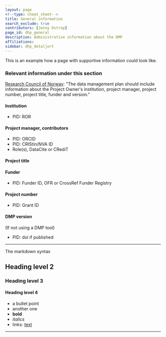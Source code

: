 ```yaml
---
layout: page
<!--type: cheat_sheet-->
title: General information
search_exclude: true
contributors: [Jenny Ostrop]
page_id: dhp_general
description: Administrative information about the DMP
affiliations: 
sidebar: dhp_detaljert
---
```


This is an example how a page with supportive information could look like.

### Relevant information under this section

[Research Council of Norway](https://www.forskningsradet.no/en/research-policy-strategy/open-science/research-data/): "The data management plan should include information about the Project Owner's institution, project manager, project number, project title, funder and version."

#### Institution
- PID: ROR

#### Project manager, contributors
- PID: ORCID
- PID: CRIStin/NVA ID
- Role(s), DataCite or CRediT

#### Project title

#### Funder
- PID: Funder ID, OFR or CrossRef Funder Registry

#### Project number
- PID: Grant ID

#### DMP version
(If not using a DMP tool)
- PID: doi if published

---

The markdown syntax

<!--markdown syntax example-->
## Heading level 2
### Heading level 3
#### Heading level 4
- a bullet point
- another one
- **bold**
- *italics*
- links: [text](url)

---